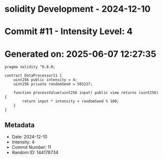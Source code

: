 ﻿# solidity Development - 2024-12-10
# Commit #11 - Intensity Level: 4
# Generated on: 2025-06-07 12:27:35
```solidity
pragma solidity ^0.8.0;

contract DataProcessor11 {
    uint256 public intensity = 4;
    uint256 private randomSeed = 503227;

    function processValue(uint256 input) public view returns (uint256) {
        return input * intensity + randomSeed % 100;
    }
}
```
## Metadata
- Date: 2024-12-10
- Intensity: 4
- Commit Number: 11
- Random ID: 144178734
